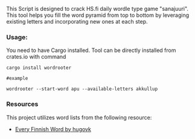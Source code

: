 This Script is designed to crack HS.fi daily wordle type game "sanajuuri". This tool helps you fill the word pyramid from top to bottom by leveraging existing letters and incorporating new ones at each step.

### Usage: 
You need to have Cargo installed.
Tool can be directly installed from crates.io with command


```
cargo install wordrooter

#example

wordrooter --start-word apu --available-letters akkullup
```

### Resources

This project utilizes word lists from the following resource:

* [Every Finnish Word by hugovk](https://github.com/hugovk/everyfinnishword)